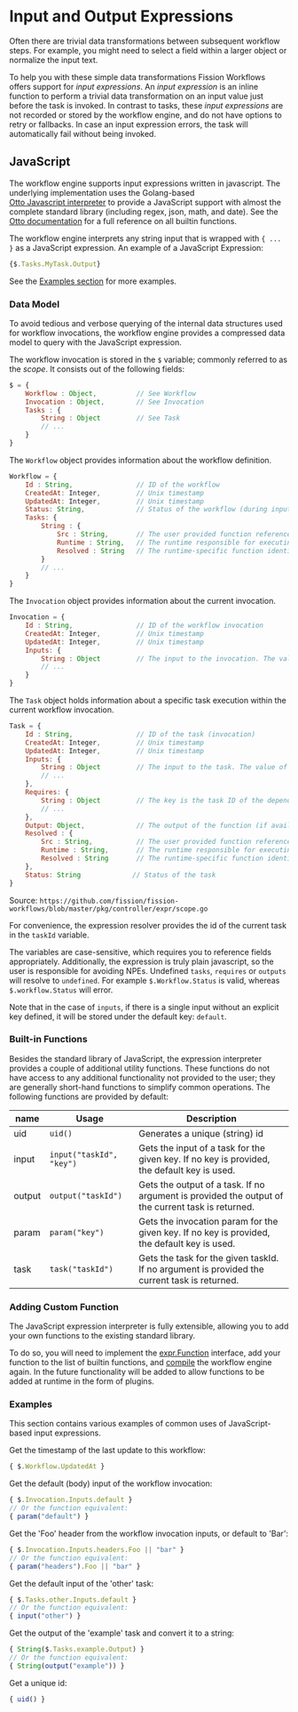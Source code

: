 # Input and Output Expressions

Often there are trivial data transformations between subsequent workflow steps.
For example, you might need to select a field within a larger object or normalize the input text.

To help you with these simple data transformations Fission Workflows offers support for _input expressions_.
An _input expression_ is an inline function to perform a trivial data transformation on an input value just before 
the task is invoked. 
In contrast to tasks, these _input expressions_ are not recorded or stored by the workflow engine, and do not
 have options to retry or fallbacks.
In case an input expression errors, the task will automatically fail without being invoked.

## JavaScript
The workflow engine supports input expressions written in javascript.
The underlying implementation uses the Golang-based  
[Otto Javascript interpreter](https://github.com/robertkrimen/otto) to provide a JavaScript support with almost the 
complete standard library (including regex, json, math, and date).
See the [Otto documentation](https://github.com/robertkrimen/otto) for a full reference on all builtin functions.

The workflow engine interprets any string input that is wrapped with `{ ... }` as a JavaScript expression.
An example of a JavaScript Expression:
```javascript
{$.Tasks.MyTask.Output}
``` 

See the [Examples section](#Examples) for more examples.

### Data Model
To avoid tedious and verbose querying of the internal data structures used for workflow invocations, the workflow 
engine provides a compressed data model to query with the JavaScript expression.

The workflow invocation is stored in the `$` variable; commonly referred to as the _scope_.
It consists out of the following fields:
```javascript
$ = {
    Workflow : Object,          // See Workflow
    Invocation : Object,        // See Invocation
    Tasks : {
        String : Object         // See Task
        // ...
    }
}
```

The `Workflow` object provides information about the workflow definition.
```javascript
Workflow = {
    Id : String,                // ID of the workflow
    CreatedAt: Integer,         // Unix timestamp
    UpdatedAt: Integer,         // Unix timestamp
    Status: String,             // Status of the workflow (during input evaluation it is always 'READY')
    Tasks: {
        String : {
            Src : String,       // The user provided function reference
            Runtime : String,   // The runtime responsible for executing the function
            Resolved : String   // The runtime-specific function identifier
        }
        // ...
    }
}
```

The `Invocation` object provides information about the current invocation.
````javascript
Invocation = {
    Id : String,                // ID of the workflow invocation
    CreatedAt: Integer,         // Unix timestamp
    UpdatedAt: Integer,         // Unix timestamp
    Inputs: {
        String : Object         // The input to the invocation. The value of it depends on the value type.
        // ...
    }
}
````

The `Task` object holds information about a specific task execution within the current workflow invocation.
```javascript
Task = {
    Id : String,                // ID of the task (invocation)
    CreatedAt: Integer,         // Unix timestamp
    UpdatedAt: Integer,         // Unix timestamp
    Inputs: {
        String : Object         // The input to the task. The value of it depends on the value type.
        // ...
    },
    Requires: {
        String : Object         // The key is the task ID of the dependency
        // ...
    },
    Output: Object,             // The output of the function (if available)
    Resolved : {
        Src : String,           // The user provided function reference
        Runtime : String,       // The runtime responsible for executing the function
        Resolved : String       // The runtime-specific function identifier
    },
    Status: String             // Status of the task
}
``` 

Source: `https://github.com/fission/fission-workflows/blob/master/pkg/controller/expr/scope.go` 

For convenience, the expression resolver provides the id of the current task in the `taskId` variable.

The variables are case-sensitive, which requires you to reference fields appropriately.
Additionally, the expression is truly plain javascript, so the user is responsible for avoiding NPEs.
Undefined `tasks`, `requires` or `outputs` will resolve to `undefined`.
For example `$.Workflow.Status` is valid, whereas `$.workflow.Status` will error.

Note that in the case of `inputs`, if there is a single input without an explicit key defined, it will be stored 
under the default key: `default`.

### Built-in Functions
Besides the standard library of JavaScript, the expression interpreter provides a couple of additional utility 
functions.
These functions do not have access to any additional functionality not provided to the user; they are generally 
short-hand functions to simplify common operations.
The following functions are provided by default:

name | Usage      | Description
-----|------------|-------------------------------
uid  | `uid()`    | Generates a unique (string) id
input | `input("taskId", "key")` | Gets the input of a task for the given key. If no key is provided, the default key is used.    
output | `output("taskId")` | Gets the output of a task. If no argument is provided the output of the current task is returned.
param | `param("key")` | Gets the invocation param for the given key. If no key is provided, the default key is used.
task | `task("taskId")` | Gets the task for the given taskId. If no argument is provided the current task is returned.

### Adding Custom Function
The JavaScript expression interpreter is fully extensible, allowing you to add your own functions to the existing 
standard library.

To do so, you will need to implement the [expr.Function](https://github.com/fission/fission-workflows/blob/master/pkg/controller/expr/functions.go#L17) interface, add your function to the list of 
builtin functions, and [compile](../compiling.md) the workflow engine again.
In the future functionality will be added to allow functions to be added at runtime in the form of plugins.

### Examples
This section contains various examples of common uses of JavaScript-based input expressions.

Get the timestamp of the last update to this workflow:
```javascript
{ $.Workflow.UpdatedAt }
```

Get the default (body) input of the workflow invocation:
```javascript
{ $.Invocation.Inputs.default }
// Or the function equivalent:
{ param("default") }
``` 

Get the 'Foo' header from the workflow invocation inputs, or default to 'Bar':
```javascript
{ $.Invocation.Inputs.headers.Foo || "bar" }
// Or the function equivalent:
{ param("headers").Foo || "bar" }
``` 

Get the default input of the 'other' task:
```javascript
{ $.Tasks.other.Inputs.default }
// Or the function equivalent:
{ input("other") }
```

Get the output of the 'example' task and convert it to a string:
```javascript
{ String($.Tasks.example.Output) }
// Or the function equivalent:
{ String(output("example")) }
```

Get a unique id:
```javascript
{ uid() }
```